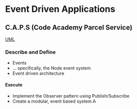 # Event Driven Applications

## C.A.P.S (Code Academy Parcel Service)

[UML](https://von646327.invisionapp.com/freehand/Class-3--Hierarchy-Testing--Class-4-Databases--Lab-11-wrE3DhLlu)

### Describe and Define

- Events
- ... specifically, the Node event system
- Event driven architecture

#### Execute

- Implement the Observer pattern using Publish/Subscribe
- Create a modular, event based system.A
